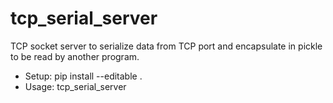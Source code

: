 # tcp_serial_server
TCP socket server to serialize data from TCP port and encapsulate in pickle to be read by another program.

* Setup: pip install --editable .
* Usage: tcp_serial_server
